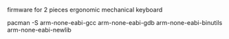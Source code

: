 firmware for 2 pieces ergonomic mechanical keyboard

pacman -S arm-none-eabi-gcc arm-none-eabi-gdb arm-none-eabi-binutils arm-none-eabi-newlib